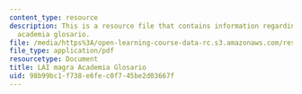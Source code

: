 ```yaml
---
content_type: resource
description: This is a resource file that contains information regarding LAI magra
  academia glosario.
file: /media/https%3A/open-learning-course-data-rc.s3.amazonaws.com/res-16-001-lean-enterprise-en-espanol-january-iap-2012/98b99bc1f738e6fec0f745be2d03667f_MITRES_16_001IAP12_Glosa.pdf
file_type: application/pdf
resourcetype: Document
title: LAI magra Academia Glosario
uid: 98b99bc1-f738-e6fe-c0f7-45be2d03667f
---
```

